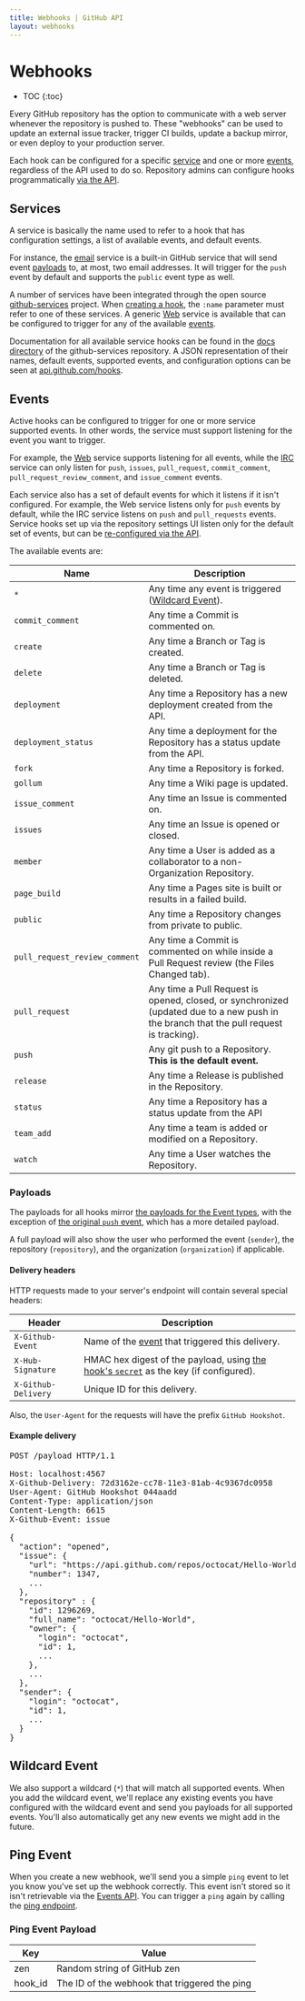```yaml
---
title: Webhooks | GitHub API
layout: webhooks
---
```


# Webhooks

* TOC
{:toc}

Every GitHub repository has the option to communicate with a web server whenever
the repository is pushed to. These "webhooks" can be used to update an external
issue tracker, trigger CI builds, update a backup mirror, or even deploy to your
production server.

Each hook can be configured for a specific [service](#services) and one or
more [events](#events), regardless of the API used to do so. Repository admins
can configure hooks programmatically [via the API](/v3/repos/hooks/).

## Services

A service is basically the name used to refer to a hook that has configuration
settings, a list of available events, and default events.

For instance, the
[email](https://github.com/github/github-services/blob/master/lib/services/email.rb)
service is a built-in GitHub service that will send event [payloads](#payloads)
to, at most, two email addresses.  It will trigger for the `push`
event by default and supports the `public` event type as well.

A number of services have been integrated through the open source
[github-services](https://github.com/github/github-services) project.  When
[creating a hook](/webhooks/creating/), the `:name` parameter must refer to one of
these services.  A generic
[Web](https://github.com/github/github-services/blob/master/lib/services/web.rb)
service is available that can be configured to trigger for any of the available
[events](#events).

Documentation for all available service hooks can be found in the
[docs directory](https://github.com/github/github-services/tree/master/docs)
of the github-services repository.  A JSON representation of their names,
default events, supported events, and configuration options can be seen
at [api.github.com/hooks](https://api.github.com/hooks).


## Events

Active hooks can be configured to trigger for one or more service supported
events. In other words, the service must support listening for the event you
want to trigger.

For example, the
[Web](https://github.com/github/github-services/blob/master/lib/services/web.rb)
service supports listening for all events, while the
[IRC](https://github.com/github/github-services/blob/master/lib/services/irc.rb)
service can only listen for `push`, `issues`, `pull_request`, `commit_comment`,
`pull_request_review_comment`, and `issue_comment` events.

Each service also has a set of default events for which it listens if it isn't 
configured. For example, the Web service listens only for `push` events by 
default, while the IRC service listens on `push` and `pull_requests` events.
Service hooks set up via the repository settings UI listen only for the default
set of events, but can be
[re-configured via the API](/v3/repos/hooks/#edit-a-hook).

The available events are:

Name | Description
-----|-----------|
`*` | Any time any event is triggered ([Wildcard Event](#wildcard-event)).
`commit_comment` | Any time a Commit is commented on.
`create` | Any time a Branch or Tag is created.
`delete` | Any time a Branch or Tag is deleted.
`deployment` | Any time a Repository has a new deployment created from the API.
`deployment_status` | Any time a deployment for the Repository has a status update from the API.
`fork` | Any time a Repository is forked.
`gollum` | Any time a Wiki page is updated.
`issue_comment` | Any time an Issue is commented on.
`issues` | Any time an Issue is opened or closed.
`member` | Any time a User is added as a collaborator to a non-Organization Repository.
`page_build` | Any time a Pages site is built or results in a failed build.
`public` | Any time a Repository changes from private to public.
`pull_request_review_comment` | Any time a Commit is commented on while inside a Pull Request review (the Files Changed tab).
`pull_request` | Any time a Pull Request is opened, closed, or synchronized (updated due to a new push in the branch that the pull request is tracking).
`push` | Any git push to a Repository. **This is the default event.**
`release` | Any time a Release is published in the Repository.
`status` | Any time a Repository has a status update from the API
`team_add` | Any time a team is added or modified on a Repository.
`watch` | Any time a User watches the Repository.

### Payloads

The payloads for all hooks mirror [the payloads for the Event
types](/v3/activity/events/types/), with the exception of [the original `push`
event](https://developer.github.com/v3/activity/events/types/#pushevent),
which has a more detailed payload.

A full payload will also show the user who performed the event (`sender`),
the repository (`repository`), and the organization (`organization`) if applicable.

#### Delivery headers

HTTP requests made to your server's endpoint will contain several special
headers:

Header | Description
-------|-------------|
`X-Github-Event`| Name of the [event](#events) that triggered this delivery.
`X-Hub-Signature`| HMAC hex digest of the payload, using [the hook's `secret`](/v3/repos/hooks/#create-a-hook) as the key (if configured).
`X-Github-Delivery`| Unique ID for this delivery.

Also, the `User-Agent` for the requests will have the prefix `GitHub Hookshot`.

#### Example delivery

<pre class="terminal">
POST /payload HTTP/1.1

Host: localhost:4567
X-Github-Delivery: 72d3162e-cc78-11e3-81ab-4c9367dc0958
User-Agent: GitHub Hookshot 044aadd
Content-Type: application/json
Content-Length: 6615
X-Github-Event: issue

{
  "action": "opened",
  "issue": {
    "url": "https://api.github.com/repos/octocat/Hello-World/issues/1347",
    "number": 1347,
    ...
  },
  "repository" : {
    "id": 1296269,
    "full_name": "octocat/Hello-World",
    "owner": {
      "login": "octocat",
      "id": 1,
      ...
    },
    ...
  },
  "sender": {
    "login": "octocat",
    "id": 1,
    ...
  }
}
</pre>

## Wildcard Event

We also support a wildcard (`*`) that will match all supported events. When you
add the wildcard event, we'll replace any existing events you have configured with
the wildcard event and send you payloads for all supported events. You'll also
automatically get any new events we might add in the future.

## Ping Event

When you create a new webhook, we'll send you a simple `ping` event to let you
know you've set up the webhook correctly. This event isn't stored so it isn't
retrievable via the [Events API](/v3/activity/events/). You can trigger a `ping`
again by calling the [ping endpoint](/v3/repos/hooks/#ping-a-hook).

### Ping Event Payload

Key | Value |
----| ----- |
zen | Random string of GitHub zen |
hook_id | The ID of the webhook that triggered the ping |
